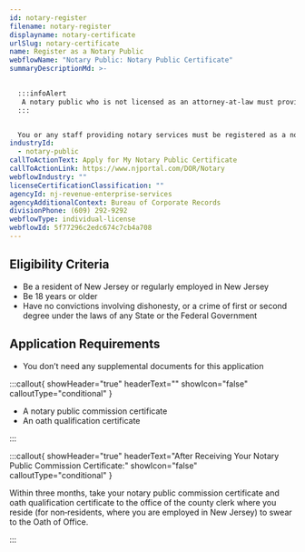 ```yaml
---
id: notary-register
filename: notary-register
displayname: notary-certificate
urlSlug: notary-certificate
name: Register as a Notary Public
webflowName: "Notary Public: Notary Public Certificate"
summaryDescriptionMd: >-
  

  :::infoAlert 
   A notary public who is not licensed as an attorney-at-law must provide a statement in any advertisements stating that they're not an attorney licensed to practice law and cannot offer legal advice.
  :::


  You or any staff providing notary services must be registered as a notary public.
industryId:
  - notary-public
callToActionText: Apply for My Notary Public Certificate
callToActionLink: https://www.njportal.com/DOR/Notary
webflowIndustry: ""
licenseCertificationClassification: ""
agencyId: nj-revenue-enterprise-services
agencyAdditionalContext: Bureau of Corporate Records
divisionPhone: (609) 292-9292
webflowType: individual-license
webflowId: 5f77296c2edc674c7cb4a708
---
```

## Eligibility Criteria

* Be a resident of New Jersey or regularly employed in New Jersey
* Be 18 years or older
* Have no convictions involving dishonesty, or a crime of first or second degree under the laws of any State or the Federal Government

## Application Requirements

* You don’t need any supplemental documents for this application

:::callout{ showHeader="true" headerText="" showIcon="false" calloutType="conditional" }

* A notary public commission certificate
* An oath qualification certificate

:::

:::callout{ showHeader="true" headerText="After Receiving Your Notary Public Commission Certificate:" showIcon="false" calloutType="conditional" }

Within three months, take your notary public commission certificate and oath qualification certificate to the office of the county clerk where you reside (for non‐residents, where you are employed in New Jersey) to swear to the Oath of Office.

:::